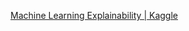 [Machine Learning Explainability | Kaggle](https://www.kaggle.com/learn/machine-learning-explainability)